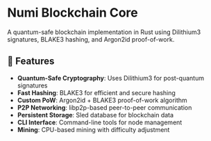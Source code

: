 # Numi Blockchain Core

A quantum-safe blockchain implementation in Rust using Dilithium3 signatures, BLAKE3 hashing, and Argon2id proof-of-work.

## 🚀 Features

- **Quantum-Safe Cryptography**: Uses Dilithium3 for post-quantum signatures
- **Fast Hashing**: BLAKE3 for efficient and secure hashing
- **Custom PoW**: Argon2id + BLAKE3 proof-of-work algorithm
- **P2P Networking**: libp2p-based peer-to-peer communication
- **Persistent Storage**: Sled database for blockchain data
- **CLI Interface**: Command-line tools for node management
- **Mining**: CPU-based mining with difficulty adjustment
